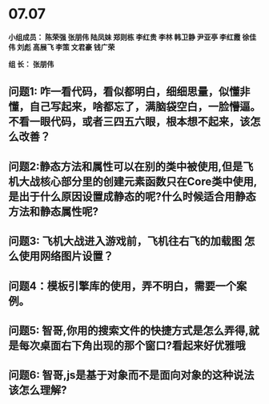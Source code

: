 # **07.07**

**小组成员： 陈荣强 张朋伟 陆凤妹  郑则栋 李红贵 李林 韩卫静 尹亚亭 李红霞  徐佳伟  刘彪  高展飞 李策  文君豪 钱广荣**

**组       长： 张朋伟**


## 问题1: 咋一看代码，看似都明白，细细思量，似懂非懂，自己写起来，啥都忘了，满脑袋空白，一脸懵逼。不看一眼代码，或者三四五六眼，根本想不起来，该怎么改善？


## 问题2:静态方法和属性可以在别的类中被使用,但是飞机大战核心部分里的创建元素函数只在Core类中使用,是出于什么原因设置成静态的呢?什么时候适合用静态方法和静态属性呢?



## 问题3: 飞机大战进入游戏前，飞机往右飞的加载图 怎么使用网络图片设置？

## 问题4：模板引擎库的使用，弄不明白，需要一个案例。



## 问题5: 智哥,你用的搜索文件的快捷方式是怎么弄得,就是每次桌面右下角出现的那个窗口?看起来好优雅哦




## 问题6: 智哥,js是基于对象而不是面向对象的这种说法该怎么理解?

